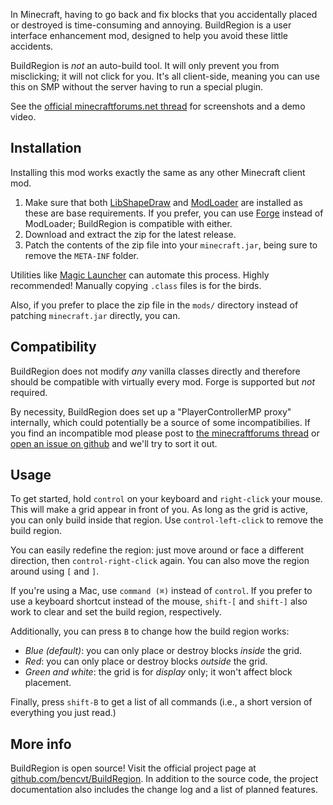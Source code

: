 In Minecraft, having to go back and fix blocks that you accidentally placed or
destroyed is time-consuming and annoying. BuildRegion is a user interface
enhancement mod, designed to help you avoid these little accidents.

BuildRegion is *not* an auto-build tool. It will only prevent you from
misclicking; it will not click for you. It's all client-side, meaning you can
use this on SMP without the server having to run a special plugin.

See the [official minecraftforums.net thread](http://www.minecraftforum.net/topic/1514724-buildregion/)
for screenshots and a demo video.

## Installation

Installing this mod works exactly the same as any other Minecraft client mod.

1.  Make sure that both
    [LibShapeDraw](http://www.minecraftforum.net/topic/1458931-libshapedraw/) and
    [ModLoader](http://www.minecraftforum.net/topic/75440-modloader/)
    are installed as these are base requirements. If you prefer, you can use
    [Forge](http://www.minecraftforge.net/forum/) instead of ModLoader;
    BuildRegion is compatible with either.
2.  Download and extract the zip for the latest release.
3.  Patch the contents of the zip file into your `minecraft.jar`, being sure to
    remove the `META-INF` folder.

Utilities like [Magic Launcher](http://www.minecraftforum.net/topic/939149-/)
can automate this process. Highly recommended! Manually copying `.class` files
is for the birds.

Also, if you prefer to place the zip file in the `mods/` directory instead of
patching `minecraft.jar` directly, you can.

## Compatibility

BuildRegion does not modify *any* vanilla classes directly and therefore should
be compatible with virtually every mod. Forge is supported but *not* required.

By necessity, BuildRegion does set up a "PlayerControllerMP proxy" internally,
which could potentially be a source of some incompatibilies. If you find an
incompatible mod please post to
[the minecraftforums thread](http://www.minecraftforum.net/topic/1514724-buildregion/)
or [open an issue on github](https://github.com/bencvt/BuildRegion/issues)
and we'll try to sort it out.

## Usage

To get started, hold `control` on your keyboard and `right-click` your mouse.
This will make a grid appear in front of you. As long as the grid is active,
you can only build inside that region. Use `control-left-click` to remove the
build region.

You can easily redefine the region: just move around or face a different
direction, then `control-right-click` again. You can also move the region
around using `[` and `]`.

If you're using a Mac, use `command (⌘)` instead of `control`. If you prefer
to use a keyboard shortcut instead of the mouse, `shift-[` and `shift-]` also
work to clear and set the build region, respectively.

Additionally, you can press `B` to change how the build region works:

 *   *Blue (default)*: you can only place or destroy blocks *inside* the grid.
 *   *Red*: you can only place or destroy blocks *outside* the grid.
 *   *Green and white*: the grid is for *display* only; it won't affect block
     placement.

Finally, press `shift-B` to get a list of all commands (i.e., a short version
of everything you just read.)

## More info

BuildRegion is open source! Visit the official project page at
[github.com/bencvt/BuildRegion](https://github.com/bencvt/BuildRegion).
In addition to the source code, the project documentation also includes the
change log and a list of planned features.
